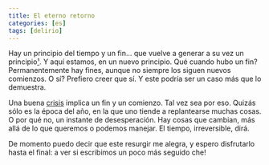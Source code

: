 ```yaml
---
title: El eterno retorno
categories: [es]
tags: [delirio]
---
```

Hay un principio del tiempo y un fin&#8230; que vuelve a generar a su vez un principio<a title="Eterno retorno" href="http://es.wikipedia.org/wiki/Eterno_retorno" target="_blank">¹</a>. Y aquí estamos, en un nuevo principio. Qué cuando hubo un fin? Permanentemente hay fines, aunque no siempre los siguen nuevos comienzos. O sí? Prefiero creer que sí. Y este podría ser un caso más que lo demuestra.

Una buena <a href="http://buscon.rae.es/draeI/SrvltConsulta?TIPO_BUS=3&LEMA=crisis" target="_blank">crisis</a> implica un fin y un comienzo. Tal vez sea por eso. Quizás sólo es la época del año, en la que uno tiende a replantearse muchas cosas. O por qué no, un instante de desesperación. Hay cosas que cambian, más allá de lo que queremos o podemos manejar. El tiempo, irreversible, dirá.

De momento puedo decir que este resurgir me alegra, y espero disfrutarlo hasta el final: a ver si escribimos un poco más seguido che!